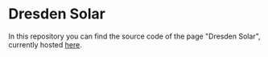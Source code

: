 # Dresden Solar
In this repository you can find the source code of the page "Dresden Solar", currently hosted [here](https://pv-dd.netlify.app/).
